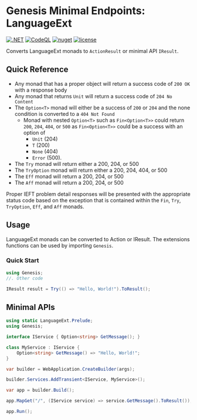 # Genesis Minimal Endpoints: LanguageExt

[![.NET](https://github.com/mark-pro/Genesis.MinimalApis/actions/workflows/dotnet.yml/badge.svg)](https://github.com/mark-pro/Genesis.MinimalApis/actions/workflows/dotnet.yml)
[![CodeQL](https://github.com/mark-pro/Genesis.MinimalApis/actions/workflows/codeql-analysis.yml/badge.svg?branch=master)](https://github.com/mark-pro/Genesis.MinimalApis/actions/workflows/codeql-analysis.yml)
[![nuget](https://img.shields.io/nuget/v/Genesis.LanguageExt.AspNetCore)](https://www.nuget.org/packages/Genesis.LanguageExt.AspNetCore/)
[![license](https://img.shields.io/github/license/mark-pro/Genesis.MinimalApis)](LICENSE)

Converts LanguageExt monads to `ActionResult` or minimal API `IResult`. 

## Quick Reference

- Any monad that has a proper object will return a success code of `200 OK` with a response body
- Any monad that returns `Unit` will return a success code of `204 No Content`
- The `Option<T>` monad will either be a success of `200` or `204` and the none condition is converted to a `404 Not Found`
    - Monad with nested `Option<T>` such as `Fin<Option<T>>` could return `200`, `204`, `404`, or `500` as `Fin<Option<T>>` could be a success with an option of 
      - `Unit` (204)
      - `T` (200)
      - `None` (404)
      - `Error` (500).
- The `Try` monad will return either a 200, 204, or 500
- The `TryOption` monad will return either a 200, 204, 404, or 500
- The `Eff` monad will return a 200, 204, or 500
- The `Aff` monad will return a 200, 204, or 500

Proper IEFT problem detail responses will be presented with the appropriate
status code based on the exception that is contained within the `Fin`, `Try`, `TryOption`, `Eff`, and `Aff` monads. 

## Usage

LanguageExt monads can be converted to Action or IResult. The extensions functions can be used by importing `Genesis`.


### Quick Start
```csharp
using Genesis;
//. Other code

IResult result = Try(() => "Hello, World!").ToResult();
```

## Minimal APIs

```csharp
using static LanguageExt.Prelude;
using Genesis;

interface IService { Option<string> GetMessage(); }

class MyService : IService {
    Option<string> GetMessage() => "Hello, World!";
}

var builder = WebApplication.CreateBuilder(args);

builder.Services.AddTransient<IService, MyService>();

var app = builder.Build();

app.MapGet("/", (IService service) => service.GetMessage().ToResult());

app.Run();
```